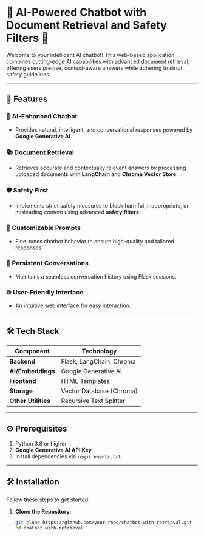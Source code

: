 # 🌟 AI-Powered Chatbot with Document Retrieval and Safety Filters 🌟

Welcome to your intelligent AI chatbot! This web-based application combines cutting-edge AI capabilities with advanced document retrieval, offering users precise, context-aware answers while adhering to strict safety guidelines.

---

## 🚀 Features

### 🤖 AI-Enhanced Chatbot
- Provides natural, intelligent, and conversational responses powered by **Google Generative AI**.

### 📚 Document Retrieval
- Retrieves accurate and contextually relevant answers by processing uploaded documents with **LangChain** and **Chroma Vector Store**.

### 🛡️ Safety First
- Implements strict safety measures to block harmful, inappropriate, or misleading content using advanced **safety filters**.

### 📝 Customizable Prompts
- Fine-tunes chatbot behavior to ensure high-quality and tailored responses.

### 🔗 Persistent Conversations
- Maintains a seamless conversation history using Flask sessions.

### 🌐 User-Friendly Interface
- An intuitive web interface for easy interaction.

---

## 🛠️ Tech Stack

| **Component**      | **Technology**            |
|---------------------|---------------------------|
| **Backend**         | Flask, LangChain, Chroma |
| **AI/Embeddings**   | Google Generative AI     |
| **Frontend**        | HTML Templates           |
| **Storage**         | Vector Database (Chroma) |
| **Other Utilities** | Recursive Text Splitter  |

---

## ⚙️ Prerequisites

1. Python 3.8 or higher
2. **Google Generative AI API Key**
3. Install dependencies via `requirements.txt`.

---

## 🛠️ Installation

Follow these steps to get started:

1. **Clone the Repository**:
   ```bash
   git clone https://github.com/your-repo/chatbot-with-retrieval.git
   cd chatbot-with-retrieval

